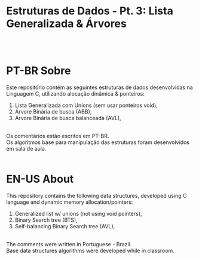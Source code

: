 # Estruturas de Dados - Pt. 3: Lista Generalizada & Árvores
<br/><br/>

# PT-BR Sobre 
Este repositório contém as seguintes estruturas de dados desenvolvidas na Linguagem C, utilizando alocação dinâmica & ponteiros:
<br/> 
1. Lista Generalizada com Unions (sem usar ponteiros void), <br/> 
2. Árvore Binária de busca (ABB),<br/>
3. Árvore Binária de busca balanceada (AVL),<br/>
<br/>
Os comentários estão escritos em PT-BR.<br/>
Os algoritmos base para manipulação das estruturas foram desenvolvidos em sala de aula.
<br/><br/>

# EN-US About
This repository contains the following data structures, developed using C language and dynamic memory allocation/pointers:
<br/>
1. Generalized list w/ unions (not using void pointers),<br/>
2. Binary Search tree (BTS),<br/>
3. Self-balancing Binary Search tree (AVL),<br/>
<br/>
The comments were written in Portuguese - Brazil.<br/>
Base data structures algorithms were developed while in classroom.
<br/><br/>
